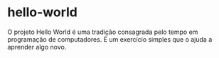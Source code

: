 # hello-world
O projeto Hello World é uma tradição consagrada pelo tempo em programação de computadores. É um exercício simples que o ajuda a aprender algo novo.
